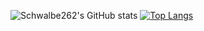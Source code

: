 ![Schwalbe262's GitHub stats](https://github-readme-stats.vercel.app/api?username=Schwalbe262&count_private=true)
[![Top Langs](https://github-readme-stats.vercel.app/api/top-langs/?username=Schwalbe262&hide=Makefile,Assembly)](https://github.com/anuraghazra/github-readme-stats)
